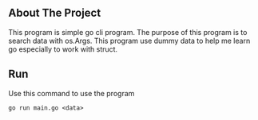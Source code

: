 ## About The Project
This program is simple go cli program. The purpose of this program is to search data with os.Args. This program use dummy data to help me learn go especially to work with struct.

## Run
Use this command to use the program
```
go run main.go <data>
```